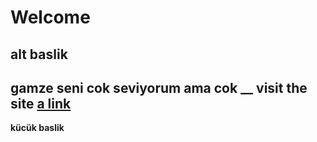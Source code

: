 # Welcome
## alt baslik
 gamze seni cok seviyorum ama cok __
 visit the site [a link](https://pages.github.com/)
---
**kücük baslik**
